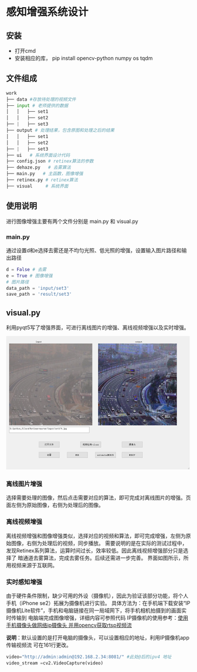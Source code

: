 # 感知增强系统设计

## 安装

* 打开cmd
* 安装相应的库，
  pip install opencv-python numpy os tqdm

## 文件组成

```python
work
├── data #存放待处理的视频文件
├── input # 老师提供的数据
│   │   ├── set1
│   │   ├── set2
├── |   ├── set3
├── output # 处理结果，包含原图和处理之后的结果
│   │   ├── set1
│   │   ├── set2
├── |   ├── set3
├── ui   # 系统界面设计代码
├── config.json # retinex算法的参数
├── dehaze.py   # 去雾算法
├── main.py   # 主函数，图像增强
├── retinex.py # retinex算法
├── visual     # 系统界面
```

## 使用说明

进行图像增强主要有两个文件分别是 main.py 和 visual.py

### main.py

通过设置d和e选择去雾还是不均匀光照、低光照的增强，设置输入图片路径和输出路径

```python
d = False # 去雾
e = True # 图像增强
# 图片路径
data_path = 'input/set3'
save_path = 'result/set3'
```

## visual.py

利用pyqt5写了增强界面，可进行离线图片的增强、离线视频增强以及实时增强。

![1655791020815](image/README_/1655791020815.png)

### 离线图片增强

选择需要处理的图像，然后点击需要对应的算法，即可完成对离线图片的增强。页面左侧为原始图像，右侧为处理后的图像。

### 离线视频增强

离线视频增强和图像增强类似，选择对应的视频和算法，即可完成增强，左侧为原始图像，右侧为处理后的视频，同步播放。
需要说明的是在实际的测试过程中，发现Retinex系列算法，运算时间过长，效率较低。因此离线视频增强部分只是选择了
暗通道去雾算法，完成去雾任务。后续还需进一步完善。
界面如图所示，所用视频来源于互联网。

### 实时感知增强

由于硬件条件限制，缺少可用的外设（摄像机），因此为验证该部分功能，将个人手机（iPhone se2）拓展为摄像机进行实验。
具体方法为：在手机端下载安装“IP摄像机Lite软件”，手机和电脑链接在同一局域网下，将手机相机拍摄到的画面实时传输到
电脑端完成图像增强，详细内容可参照代码
IP摄像机的使用参考：[使用手机摄像头做网络ip摄像头 并用opencv获取rtsp视频流](https://blog.csdn.net/xiaoqiang_007_/article/details/106578900)

**说明**：默认设置的是打开电脑的摄像头，可以设置相应的地址，利用IP摄像机app传输视频流
可在161行更改。

```python
video="http://admin:admin@192.168.2.34:8081/" #此处@后的ipv4 地址
video_stream =cv2.VideoCapture(video)
```
